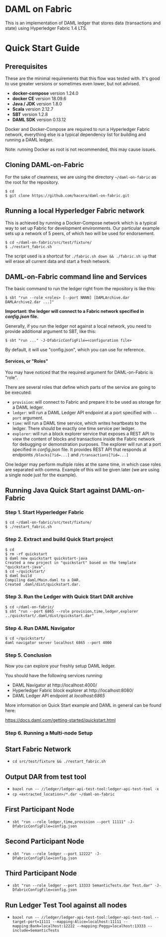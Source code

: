 [//]: # (Copyright The Unbounded Network LTD)

# DAML on Fabric

This is an implementation of DAML ledger that stores data (transactions and state) using Hyperledger Fabric 1.4 LTS.

# Quick Start Guide

## Prerequisites

These are the minimal requirements that this flow was tested with. It's good to use greater versions or sometimes even lower, but not advised.

- **docker-compose** version 1.24.0
- **docker CE** version 18.09.6
- **Java / JDK** version 1.8.0
- **Scala** version 2.12.7
- **SBT** version 1.2.8
- **DAML SDK** version 0.13.12

Docker and Docker-Compose are required to run a Hyperledger Fabric network, everything else is a typical dependency list for building and running a DAML ledger.

Note: running Docker as root is not recommended, this may cause issues.

## Cloning DAML-on-Fabric

For the sake of cleanness, we are using the directory `~/daml-on-fabric` as the root for the repository.

```
$ cd
$ git clone https://github.com/hacera/daml-on-fabric.git
```

## Running a local Hyperledger Fabric network

This is achieved by running a Docker-Compose network which is a typical way to set up Fabric for development environments. Our particular example sets up a network of 5 peers, of which two will be used for endorsement.

```
$ cd ~/daml-on-fabric/src/test/fixture/
$ ./restart_fabric.sh
```

The script used is a shortcut for `./fabric.sh down && ./fabric.sh up` that will erase all current data and start a fresh network.

## DAML-on-Fabric command line and Services

The basic command to run the ledger right from the repository is like this:

```
$ sbt "run --role <roles> [--port NNNN] [DAMLArchive.dar DAMLArchive2.dar ...]"
```

**Important: the ledger will connect to a Fabric network specified in *config.json* file.**

Generally, if you run the ledger not against a local network, you need to provide additional argument to SBT, like this: 

```
$ sbt "run ..." -J-DfabricConfigFile=<configuration file>
```

By default, it will use "config.json", which you can use for reference.

#### Services, or "Roles"

You may have noticed that the required argument for DAML-on-Fabric is "role".

There are several roles that define which parts of the service are going to be executed:

- `provision`: will connect to Fabric and prepare it to be used as storage for a DAML ledger.
- `ledger`: will run a DAML Ledger API endpoint at a port specified with `--port` argument.
- `time`: will run a DAML time service, which writes heartbeats to the ledger. There should be exactly one time service per ledger.
- `explorer`: will run a block explorer service that exposes a REST API to view the content of blocks and transactions inside the Fabric network for debugging or demonstration purposes. The explorer will run at a port specified in *config.json* file. It provides REST API that responds at endpoints `/blocks[?id=...]` and `/transactions[?id=...]`

One ledger may perform multiple roles at the same time, in which case roles are separated with comma. Example of this will be given later (we are using a single node just for the example).

## Running Java Quick Start against DAML-on-Fabric

### Step 1. Start Hyperledger Fabric

```
$ cd ~/daml-on-fabric/src/test/fixture/
$ ./restart_fabric.sh
```

### Step 2. Extract and build Quick Start project 

```
$ cd
$ rm -rf quickstart
$ daml new quickstart quickstart-java
Created a new project in "quickstart" based on the template "quickstart-java".
$ cd ~/quickstart/
$ daml build
Compiling daml/Main.daml to a DAR.
Created .daml/dist/quickstart.dar.
```

### Step 3. Run the Ledger with Quick Start DAR archive

```
$ cd ~/daml-on-fabric/
$ sbt "run --port 6865 --role provision,time,ledger,explorer ../quickstart/.daml/dist/quickstart.dar"
```

### Step 4. Run DAML Navigator

```
$ cd ~/quickstart/
daml navigator server localhost 6865 --port 4000
```

### Step 5. Conclusion

Now you can explore your freshly setup DAML ledger.

You should have the following services running:

- DAML Navigator at http://localhost:4000/
- Hyperledger Fabric block explorer at http://localhost:8080/
- DAML Ledger API endpoint at *localhost:6865*

More information on Quick Start example and DAML in general can be found here:

https://docs.daml.com/getting-started/quickstart.html

### Step 6.  Running a Multi-node Setup
## Start Fabric Network
- `cd src/test/fixture && ./restart_fabric.sh`

## Output DAR from test tool
- `bazel run -- //ledger/ledger-api-test-tool:ledger-api-test-tool -x`
- `cp <extracted_location>/*.dar ~/daml-on-fabric`

## First Participant Node
- `sbt "run --role ledger,time,provision --port 11111" -J-DfabricConfigFile=config.json`

## Second Participant Node
- `sbt "run --role ledger --port 12222" -J-DfabricConfigFile=config.json`

## Third Participant Node
- `sbt "run --role ledger --port 13333 SemanticTests.dar Test.dar" -J-DfabricConfigFile=config.json`

## Run Ledger Test Tool against all nodes
- `bazel run -- //ledger/ledger-api-test-tool:ledger-api-test-tool --target-port=11111 --mapping:Alice=localhost:11111 --mapping:Bank=localhost:12222 --mapping:Peggy=localhost:13333 --include=SemanticTests`
